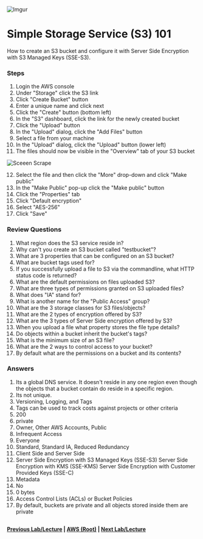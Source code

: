 ![Imgur](https://i.imgur.com/M32RGmj.png)


Simple Storage Service (S3) 101
======

How to create an S3 bucket and configure it with Server Side Encryption with S3 Managed Keys (SSE-S3).


### Steps

  1.  Login the AWS console
  2.  Under "Storage" click the S3 link
  3.  Click "Create Bucket" button
  4.  Enter a unique name and click next
  5.  Click the "Create" button (bottom left)
  6.  In the "S3" dashboard, click the link for the newly created bucket
  7.  Click the "Upload" button
  8.  In the "Upload" dialog, click the "Add Files" button
  9.  Select a file from your machine
  10. In the "Upload" dialog, click the "Upload" button (lower left)
  11. The files should now be visible in the "Overview" tab of your S3 bucket
  
  ![Sceeen Scrape](https://i.imgur.com/21QKlUk.png)
  
  12. Select the file and then click the "More" drop-down and click "Make public"
  13. In the "Make Public" pop-up click the "Make public" button
  15. Click the "Properties" tab
  16. Click "Default encryption"
  17. Select "AES-256"
  18. Click "Save" 
  
    
### Review Questions

  1.  What region does the S3 service reside in?
  2.  Why can't you create an S3 bucket called "testbucket"?
  3.  What are 3 properties that can be configured on an S3 bucket?
  4.  What are bucket tags used for?
  5.  If you successfully upload a file to S3 via the commandline, what HTTP status code is returned?
  6.  What are the default permissions on files uploaded S3?
  7.  What are three types of permissions granted on S3 uploaded files?
  8.  What does "IA" stand for?
  9.  What is another name for the "Public Access" group?
  10. What are the 3 storage classes for S3 files/objects?
  11. What are the 2 types of encryption offered by S3?
  12. What are the 3 types of Server Side encryption offered by S3?
  13. When you upload a file what property stores the file type details?
  14. Do objects within a bucket inherit the bucket's tags?
  15. What is the minimum size of an S3 file?
  16. What are the 2 ways to control access to your bucket?
  17. By default what are the permissions on a bucket and its contents?
  

### Answers

  1.  Its a global DNS service. It doesn't reside in any one region even though the objects that a bucket contain do 
      reside in a specific region. 
  2.  Its not unique.
  3.  Versioning, Logging, and Tags
  4.  Tags can be used to track costs against projects or other criteria
  5.  200
  6.  private
  7.  Owner, Other AWS Accounts, Public
  8.  Infrequent Access
  9.  Everyone
  10. Standard, Standard IA, Reduced Redundancy
  11. Client Side and Server Side
  12. Server Side Encryption with S3 Managed Keys (SSE-S3)
      Server Side Encryption with KMS (SSE-KMS)
      Server Side Encryption with Customer Provided Keys (SSE-C)
  13. Metadata
  14. No
  15. 0 bytes
  16. Access Control Lists (ACLs) or Bucket Policies
  17. By default, buckets are private and all objects stored inside them are private
  
  
  ## 
  
  **[Previous Lab/Lecture](../iam/billing-alarm.md) | [AWS (Root)](../readme.adoc) | [Next Lab/Lecture](s3-versioning.md)**

     
